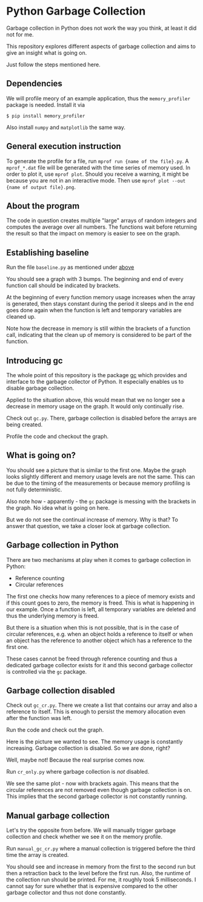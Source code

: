 # Python Garbage Collection

Garbage collection in Python does not work the way you think, at least it did not for me.

This repository explores different aspects of garbage collection and aims to give an insight what is going on.

Just follow the steps mentioned here.

## Dependencies

We will profile meory of an example application, thus the `memory_profiler` package is needed. Install it via

```shell
$ pip install memory_profiler
```

Also install `numpy` and `matplotlib` the same way.

## General execution instruction

To generate the profile for a file, run `mprof run {name of the file}.py`. A `mprof_*.dat` file will be generated with the
time series of memory used. In order to plot it, use `mprof plot`. Should you receive a warning, it might be because
you are not in an interactive mode. Then use `mprof plot --out {name of output file}.png`.

## About the program

The code in question creates multiple "large" arrays of random integers and computes the average over all numbers. The 
functions wait before returning the result so that the impact on memory is easier to see on the graph.

## Establishing baseline

Run the file `baseline.py` as mentioned under [above](#general-execution-instruction)

You should see a graph with 3 bumps. The beginning and end of every function call should be indicated by brackets.

At the beginning of every function memory usage increases when the array is generated, then stays constant during the 
period it sleeps and in the end goes done again when the function is left and temporary variables are cleaned up.

Note how the decrease in memory is still within the brackets of a function call, indicating that the clean up of memory
is considered to be part of the function.

## Introducing gc

The whole point of this repository is the package [gc](https://docs.python.org/3/library/gc.html) which provides and 
interface to the garbage collector of Python. It especially enables us to disable garbage collection.

Applied to the situation above, this would mean that we no longer see a decrease in memory usage on the graph. It would
only continually rise.

Check out `gc.py`. There, garbage collection is disabled before the arrays are being created.

Profile the code and checkout the graph.

## What is going on?

You should see a picture that is similar to the first one. Maybe the graph looks slightly different and memory usage levels
are not the same. This can be due to the timing of the measurements or because memory profiling is not fully deterministic.

Also note how - apparently - the `gc` package is messing with the brackets in the graph. No idea what is going on here.

But we do not see the continual increase of memory. Why is that? To answer that question, we take a closer look at garbage
collection.

## Garbage collection in Python

There are two mechanisms at play when it comes to garbage collection in Python:
* Reference counting
* Circular references

The first one checks how many references to a piece of memory exists and if this count goes to zero, the memory is freed.
This is what is happening in our example. Once a function is left, all temporary variables are deleted and thus the 
underlying memory is freed.

But there is a situation when this is not possible, that is in the case of circular references, e.g. when an object
holds a reference to itself or when an object has the reference to another object which has a reference to the first one.

These cases cannot be freed through reference counting and thus a dedicated garbage collector exists for it and this 
second garbage collector is controlled via the `gc` package.

## Garbage collection disabled

Check out `gc_cr.py`. There we create a list that contains our array and also a 
reference to itself. This is enough to persist the memory allocation even after the function was left.

Run the code and check out the graph.

Here is the picture we wanted to see. The memory usage is constantly increasing. Garbage collection is disabled. So we
are done, right?

Well, maybe not! Because the real surprise comes now.

Run `cr_only.py` where garbage collection is *not* disabled.

We see the same plot - now with brackets again. This means that the circular references are not removed even though
garbage collection is on. This implies that the second garbage collector is not constantly running.

## Manual garbage collection

Let's try the opposite from before. We will manually trigger garbage collection and check whether we see it on the 
memory profile.

Run `manual_gc_cr.py` where a manual collection is triggered before the third time
the array is created.

You should see and increase in memory from the first to the second run but then a retraction back to the level before
the first run.
Also, the runtime of the collection run should be printed. For me, it roughly took 5 milliseconds. I cannot say for sure
whether that is expensive compared to the other garbage collector and thus not done constantly.
